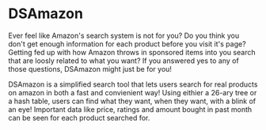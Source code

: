 # DSAmazon
Ever feel like Amazon's search system is not for you?
Do you think you don't get enough information for each product before you visit it's page?
Getting fed up with how Amazon throws in sponsored items into you search that are loosly related to what you want?
If you answered yes to any of those questions, DSAmazon might just be for you!

DSAmazon is a simplified search tool that lets users search for real products on amazon in both a fast and convienient way!
Using eithier a 26-ary tree or a hash table, users can find what they want, when they want, with a blink of an eye! 
Important data like price, ratings and amount bought in past month can be seen for each product searched for.
